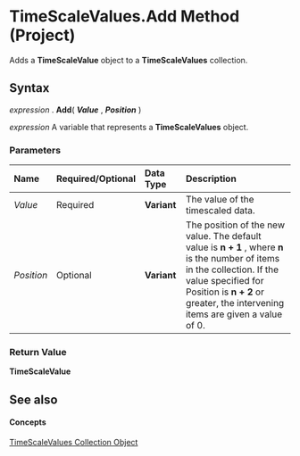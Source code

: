 
# TimeScaleValues.Add Method (Project)

Adds a  **TimeScaleValue** object to a **TimeScaleValues** collection.


## Syntax

 _expression_ . **Add**( **_Value_** , **_Position_** )

 _expression_ A variable that represents a **TimeScaleValues** object.


### Parameters



|**Name**|**Required/Optional**|**Data Type**|**Description**|
|:-----|:-----|:-----|:-----|
| _Value_|Required| **Variant**|The value of the timescaled data.|
| _Position_|Optional| **Variant**|The position of the new value. The default value is  **n + 1** , where **n** is the number of items in the collection. If the value specified for Position is **n + 2** or greater, the intervening items are given a value of 0.|

### Return Value

 **TimeScaleValue**


## See also


#### Concepts


[TimeScaleValues Collection Object](d94a0346-7cf5-b734-b32d-430fba980824.md)

